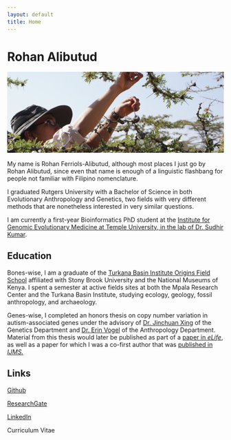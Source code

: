 ```yaml
---
layout: default
title: Home
---
```


# Rohan Alibutud

![PageBanner](/PageBanner.png)

My name is Rohan Ferriols-Alibutud, although most places I just go by Rohan Alibutud, since even that name is enough of a linguistic flashbang for people not familiar with Filipino nomenclature.

I graduated Rutgers University with a Bachelor of Science in both Evolutionary Anthropology and Genetics, two fields with very different methods that are nonetheless interested in very similar questions. 

I am currently a first-year Bioinformatics PhD student at the [Institute for Genomic Evolutionary Medicine at Temple University, in the lab of Dr. Sudhir Kumar](https://kumarlab.net/home). 

## Education

Bones-wise, I am a graduate of the [Turkana Basin Institute Origins Field School](https://www.turkanabasin.org/fieldschool/) affiliated with Stony Brook University and the National Museums of Kenya. I spent a semester at active fields sites at both the Mpala Research Center and the Turkana Basin Institute, studying ecology, geology, fossil anthropology, and archaeology.

Genes-wise, I completed an honors thesis on copy number variation in autism-associated genes under the advisory of [Dr. Jinchuan Xing](https://xinglab.genetics.rutgers.edu/) of the Genetics Department and [Dr. Erin Vogel](https://evolution.rutgers.edu/people/ches-faculty/ches-faculty-member/74-ches-faculty/118-erin-r-vogel) of the Anthropology Department. Material from this thesis would later be published as part of a [paper in *eLife*](https://elifesciences.org/articles/82809), as well as a paper for which I was a co-first author that was [published in *IJMS.*](https://www.mdpi.com/1422-0067/24/17/13248)

## Links

[Github](https://github.com/RohanAlibutud)

[ResearchGate](https://www.researchgate.net/profile/Rohan-Alibutud)

[LinkedIn](https://www.linkedin.com/in/rohan-alibutud-2259b2104)

Curriculum Vitae
